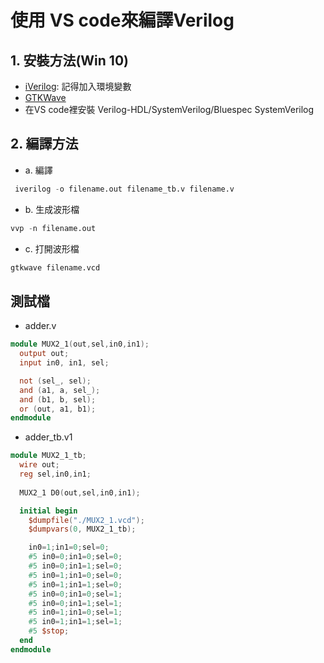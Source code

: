 # 使用 VS code來編譯Verilog

## 1. 安裝方法(Win 10)
* [iVerilog](http://iverilog.icarus.com/): 記得加入環境變數
* [GTKWave](http://gtkwave.sourceforge.net/)
* 在VS code裡安裝 Verilog-HDL/SystemVerilog/Bluespec SystemVerilog

## 2. 編譯方法
* a. 編譯
```verilog
 iverilog -o filename.out filename_tb.v filename.v
```
* b. 生成波形檔
```verilog
vvp -n filename.out
```
* c. 打開波形檔
```verilog
gtkwave filename.vcd
```
## 測試檔
* adder.v
```verilog
module MUX2_1(out,sel,in0,in1);
  output out;
  input in0, in1, sel;

  not (sel_, sel);
  and (a1, a, sel_);
  and (b1, b, sel);
  or (out, a1, b1);
endmodule
```
* adder_tb.v1
```verilog
module MUX2_1_tb;
  wire out;
  reg sel,in0,in1;
  
  MUX2_1 D0(out,sel,in0,in1);

  initial begin
    $dumpfile("./MUX2_1.vcd");  
    $dumpvars(0, MUX2_1_tb);

    in0=1;in1=0;sel=0;
    #5 in0=0;in1=0;sel=0;
    #5 in0=0;in1=1;sel=0;
    #5 in0=1;in1=0;sel=0;
    #5 in0=1;in1=1;sel=0;
    #5 in0=0;in1=0;sel=1;
    #5 in0=0;in1=1;sel=1;
    #5 in0=1;in1=0;sel=1;
    #5 in0=1;in1=1;sel=1;
    #5 $stop;
  end
endmodule
```